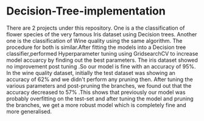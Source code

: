 # Decision-Tree-implementation
There are 2 projects under this repository.
One is a the classification of flower species of the very famous Iris dataset using Decision trees.
Another one is the classification of Wine quality using the same algorithm.
The procedure for both is similar.After fitting the models into a Decision tree classifier,performed Hyperparameter tuning using GridsearchCV to increase model accuarcy by finding out the best parameters.
The iris dataset showed no improvement post tuning .So our model is fine with an accuracy of 95%.
In the wine quality dataset, initially the test dataset was showing an accuracy of 62% and we didn't perform any pruning then. After tuning the various parameters  and post-pruning the branches, we found out
that the accuracy decreased to 57% .This shows that previously our model was probably overfitting  on the test-set and after tuning the model and pruning the branches, we get a more robust model which is completely fine and more generalised.
